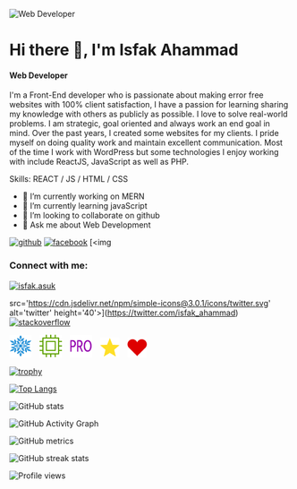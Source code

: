 ![Web Developer](https://scontent.fdac99-1.fna.fbcdn.net/v/t1.18169-9/12065712_1066555686717949_5935016294473539333_n.jpg?_nc_cat=101&ccb=1-6&_nc_sid=e3f864&_nc_eui2=AeHd1GzvuXTe2W0S4DMqltZDgUTOGPhXRuWBRM4Y-FdG5V7zSe47Dyk7jwHKexW2o-GdayvE65EAen_zvBZAAQoF&_nc_ohc=PurYTnTGTQkAX-jbvVA&tn=2mXJohGmF0eBAAtF&_nc_ht=scontent.fdac99-1.fna&oh=00_AT986LscZPLBXO0su-dcUdDs4ygYJ9BAEWRwRMllgtLpTQ&oe=629DA3B0)
# Hi there 👋, I'm Isfak Ahammad
#### Web Developer


I'm a Front-End developer who is passionate about making error free websites with 100% client satisfaction, I have a passion for learning sharing my knowledge with others as publicly as possible. I love to solve real-world problems. I am strategic, goal oriented and always work an end goal in mind. Over the past years, I created some websites for my clients. I pride myself on doing quality work and maintain excellent communication. Most of the time I work with WordPress but some technologies I enjoy working with include ReactJS, JavaScript as well as PHP.

Skills: REACT / JS / HTML / CSS

- 🔭 I’m currently working on MERN 
- 🌱 I’m currently learning javaScript 
- 👯 I’m looking to collaborate on github 
- 💬 Ask me about Web Development 


[<img src='https://cdn.jsdelivr.net/npm/simple-icons@3.0.1/icons/github.svg' alt='github' height='40'>](https://github.com/86asuk)  [<img src='https://cdn.jsdelivr.net/npm/simple-icons@3.0.1/icons/facebook.svg' alt='facebook' height='40'>](https://www.facebook.com/isfak.asuk)  [<img 

<h3 align="left">Connect with me:</h3>
<p align="left">
<a href="https://fb.com/isfak.asuk" target="blank"><img align="center" src="https://raw.githubusercontent.com/rahuldkjain/github-profile-readme-generator/master/src/images/icons/Social/facebook.svg" alt="isfak.asuk" height="30" width="40" /></a>
</p>

src='https://cdn.jsdelivr.net/npm/simple-icons@3.0.1/icons/twitter.svg' alt='twitter' height='40'>](https://twitter.com/isfak_ahammad)  [<img src='https://cdn.jsdelivr.net/npm/simple-icons@3.0.1/icons/stackoverflow.svg' alt='stackoverflow' height='40'>](https://stackoverflow.com/users/isfak-ahammad)  

<a href='https://archiveprogram.github.com/'><img src='https://raw.githubusercontent.com/acervenky/animated-github-badges/master/assets/acbadge.gif' width='40' height='40'></a> <a href='https://docs.github.com/en/developers'><img src='https://raw.githubusercontent.com/acervenky/animated-github-badges/master/assets/devbadge.gif' width='40' height='40'></a> <a href='https://github.com/pricing'><img src='https://raw.githubusercontent.com/acervenky/animated-github-badges/master/assets/pro.gif' width='40' height='40'></a> <a href='https://stars.github.com/'><img src='https://raw.githubusercontent.com/acervenky/animated-github-badges/master/assets/starbadge.gif' width='35' height='35'></a> <a href='https://docs.github.com/en/github/supporting-the-open-source-community-with-github-sponsors'><img src='https://raw.githubusercontent.com/acervenky/animated-github-badges/master/assets/sponsorbadge.gif' width='35' height='35'></a> 

[![trophy](https://github-profile-trophy.vercel.app/?username=86asuk)](https://github.com/ryo-ma/github-profile-trophy)

[![Top Langs](https://github-readme-stats.vercel.app/api/top-langs/?username=86asuk)](https://github.com/anuraghazra/github-readme-stats)

![GitHub stats](https://github-readme-stats.vercel.app/api?username=86asuk&show_icons=true&count_private=true)  

![GitHub Activity Graph](https://activity-graph.herokuapp.com/graph?username=86asuk)  

![GitHub metrics](https://metrics.lecoq.io/86asuk)  

![GitHub streak stats](https://github-readme-streak-stats.herokuapp.com/?user=86asuk)  

![Profile views](https://gpvc.arturio.dev/86asuk)  

